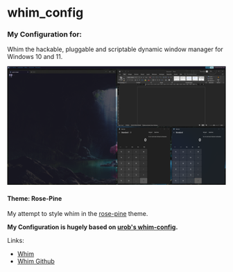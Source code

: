 # whim_config

### My Configuration for:

Whim the hackable, pluggable and scriptable dynamic window manager for Windows 10 and 11.

![Overlay](https://github.com/Skadusch/whim_config/blob/main/img/Screenshot-Whim.png)

#### Theme: Rose-Pine

My attempt to style whim in the [rose-pine](https://rosepinetheme.com/) theme.

**My Configuration is hugely based on [urob's whim-config](https://github.com/urob/whim-config/tree/main).**

Links:

- [Whim](https://dalyisaac.github.io/Whim/index.html)
- [Whim Github](https://github.com/dalyIsaac/Whim)
